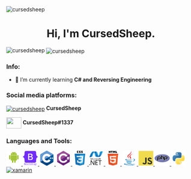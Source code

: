 <img src="https://komarev.com/ghpvc/?username=cursedsheep&label=Visitor count&color=ff00ff&style=flat" alt="cursedsheep" />
<h1 align="center">Hi, I'm CursedSheep. </h1>

<!--<h3 align="center">A back-end programmer. </h3>-->


<p><img align="left" src="https://github-readme-stats.vercel.app/api?username=CursedSheep&title_color=fe428e&icon_color=f8d847&text_color=a9fef7&bg_color=141321&count_private=true&show_icons=true" alt="cursedsheep" /></p>

<p>&nbsp;<img align="center" src="https://github-readme-stats.vercel.app/api/top-langs/?username=CursedSheep&title_color=fe428e&icon_color=f8d847&text_color=a9fef7&bg_color=141321&layout=compact" alt="cursedsheep" /></p>

<h3 align="left">Info: </h3>

- 🌱 I’m currently learning **C# and Reversing Engineering**

<h3 align="left">Social media platforms:</h3>
<p align="left">
<a href="https://www.youtube.com/c/cursedsheep" target="blank"><img align="center" src="https://cdn.jsdelivr.net/npm/simple-icons@3.0.1/icons/youtube.svg" alt="cursedsheep" height="30" width="40" /></a>
 <b>CursedSheep</b>
</p>
<p align="left">
<img align="center" src="https://cdn.jsdelivr.net/npm/simple-icons@3.0.1/icons/discord.svg" alt="" height="30" width="40" />
 <b>CursedSheep#1337</b>
</p> 
<h3 align="left">Languages and Tools:</h3>
<p align="left"> <a href="https://developer.android.com" target="_blank"> <img src="https://raw.githubusercontent.com/devicons/devicon/master/icons/android/android-original-wordmark.svg" alt="android" width="40" height="40"/> </a> <a href="https://getbootstrap.com" target="_blank"> <img src="https://raw.githubusercontent.com/devicons/devicon/master/icons/bootstrap/bootstrap-plain-wordmark.svg" alt="bootstrap" width="40" height="40"/> </a> <a href="https://www.w3schools.com/cpp/" target="_blank"> <img src="https://raw.githubusercontent.com/devicons/devicon/master/icons/cplusplus/cplusplus-original.svg" alt="cplusplus" width="40" height="40"/> </a> <a href="https://www.w3schools.com/cs/" target="_blank"> <img src="https://raw.githubusercontent.com/devicons/devicon/master/icons/csharp/csharp-original.svg" alt="csharp" width="40" height="40"/> </a> <a href="https://www.w3schools.com/css/" target="_blank"> <img src="https://raw.githubusercontent.com/devicons/devicon/master/icons/css3/css3-original-wordmark.svg" alt="css3" width="40" height="40"/> </a> <a href="https://dotnet.microsoft.com/" target="_blank"> <img src="https://raw.githubusercontent.com/devicons/devicon/master/icons/dot-net/dot-net-original-wordmark.svg" alt="dotnet" width="40" height="40"/> </a> <a href="https://www.w3.org/html/" target="_blank"> <img src="https://raw.githubusercontent.com/devicons/devicon/master/icons/html5/html5-original-wordmark.svg" alt="html5" width="40" height="40"/> </a> <a href="https://www.java.com" target="_blank"> <img src="https://raw.githubusercontent.com/devicons/devicon/master/icons/java/java-original.svg" alt="java" width="40" height="40"/> </a> <a href="https://developer.mozilla.org/en-US/docs/Web/JavaScript" target="_blank"> <img src="https://raw.githubusercontent.com/devicons/devicon/master/icons/javascript/javascript-original.svg" alt="javascript" width="40" height="40"/> </a> <a href="https://www.php.net" target="_blank"> <img src="https://raw.githubusercontent.com/devicons/devicon/master/icons/php/php-original.svg" alt="php" width="40" height="40"/> </a> <a href="https://www.python.org" target="_blank"> <img src="https://raw.githubusercontent.com/devicons/devicon/master/icons/python/python-original.svg" alt="python" width="40" height="40"/> </a> <a href="https://dotnet.microsoft.com/apps/xamarin" target="_blank"> <img src="https://raw.githubusercontent.com/detain/svg-logos/780f25886640cef088af994181646db2f6b1a3f8/svg/xamarin.svg" alt="xamarin" width="40" height="40"/> </a> </p>


